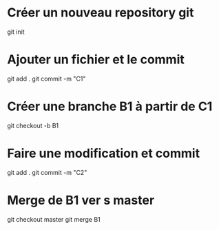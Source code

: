 # Créer un nouveau repository git
git init

# Ajouter un fichier et le commit 
git add .
git commit -m "C1"

# Créer une branche B1 à partir de C1
git checkout -b B1

# Faire une modification et commit
git add .
git commit -m "C2"

# Merge de B1 ver s master
git checkout master
git merge B1